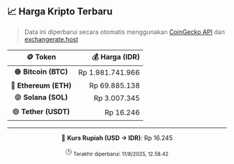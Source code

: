 

<!-- HARGA_KRIPTO -->
## 📈 Harga Kripto Terbaru

> Data ini diperbarui secara otomatis menggunakan [CoinGecko API](https://www.coingecko.com/) dan [exchangerate.host](https://exchangerate.host/)

<div align="center">

| 🪙 Token | 💰 Harga (IDR) |
|:------:|---------------:|
| 🟠 **Bitcoin (BTC)**   | Rp 1.981.741.966 |
| 🔵 **Ethereum (ETH)**  | Rp 69.885.138 |
| 🟣 **Solana (SOL)**    | Rp 3.007.345 |
| 🟢 **Tether (USDT)**   | Rp 16.246 |

---

💱 **Kurs Rupiah (USD → IDR)**: Rp 16.245

🕒 <sub>Terakhir diperbarui: 11/8/2025, 12.58.42</sub>

</div>
<!-- /HARGA_KRIPTO -->